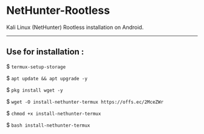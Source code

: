 # NetHunter-Rootless
Kali Linux (NetHunter) Rootless installation on Android.


-------
Use for installation :
-------


$ `termux-setup-storage`


$ `apt update && apt upgrade -y`


$ `pkg install wget -y`


$ `wget -O install-nethunter-termux https://offs.ec/2MceZWr`


$ `chmod +x install-nethunter-termux`

$ `bash install-nethunter-termux`

